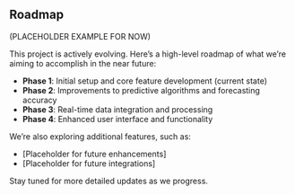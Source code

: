 ## Roadmap

(PLACEHOLDER EXAMPLE FOR NOW)

This project is actively evolving. Here’s a high-level roadmap of what we’re aiming to accomplish in the near future:

- **Phase 1**: Initial setup and core feature development (current state)
- **Phase 2**: Improvements to predictive algorithms and forecasting accuracy
- **Phase 3**: Real-time data integration and processing
- **Phase 4**: Enhanced user interface and functionality

We’re also exploring additional features, such as:
- [Placeholder for future enhancements]
- [Placeholder for future integrations]

Stay tuned for more detailed updates as we progress.

